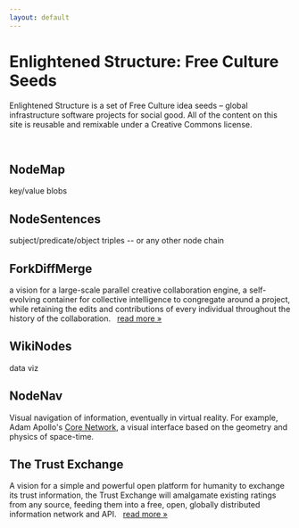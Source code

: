 ```yaml
---
layout: default
---
```


Enlightened Structure: Free Culture Seeds
=========================================

Enlightened Structure is a set of Free Culture idea seeds &#8211; global
infrastructure software projects for social good. All of the content on this site is
reusable and remixable under a Creative Commons license.

<div class="hr-ellipsis">&nbsp;</div>

NodeMap
-------
key/value blobs

NodeSentences
-------------
subject/predicate/object triples -- or any other node chain

ForkDiffMerge
-------------
a vision for a large-scale parallel creative collaboration engine, a self-evolving container for collective intelligence to congregate around a project, while retaining the edits and contributions of every individual throughout the history of the collaboration. &nbsp; [read more &raquo;](/ForkDiffMerge)

WikiNodes
---------
data viz 

NodeNav
-------
Visual navigation of information, eventually in virtual reality.  For example, Adam Apollo's [Core Network][], a visual interface based on the geometry and physics of space-time.

The Trust Exchange
------------------
A vision for a simple and powerful open platform for humanity to exchange its trust information, the Trust Exchange will amalgamate existing ratings from any source, feeding them into a free, open, globally distributed information network and API. &nbsp; [read more &raquo;](/Trust_Exchange)



[Core Network]: /Core_Network